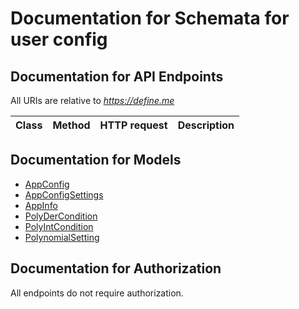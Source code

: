 # Documentation for Schemata for user config

<a name="documentation-for-api-endpoints"></a>
## Documentation for API Endpoints

All URIs are relative to *https://define.me*

Class | Method | HTTP request | Description
------------ | ------------- | ------------- | -------------


<a name="documentation-for-models"></a>
## Documentation for Models

 - [AppConfig](.//Models/AppConfig.md)
 - [AppConfigSettings](.//Models/AppConfigSettings.md)
 - [AppInfo](.//Models/AppInfo.md)
 - [PolyDerCondition](.//Models/PolyDerCondition.md)
 - [PolyIntCondition](.//Models/PolyIntCondition.md)
 - [PolynomialSetting](.//Models/PolynomialSetting.md)


<a name="documentation-for-authorization"></a>
## Documentation for Authorization

All endpoints do not require authorization.
